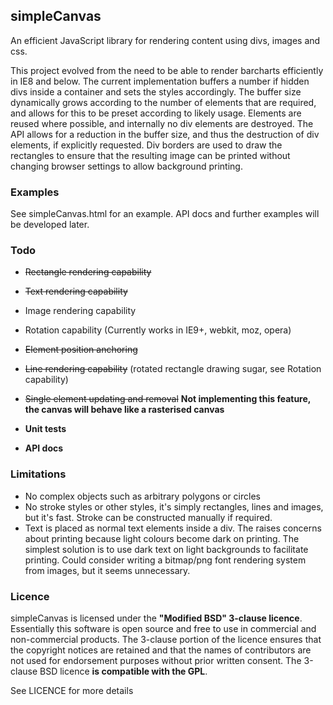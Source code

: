 ## simpleCanvas

An efficient JavaScript library for rendering content using divs, images and css.

This project evolved from the need to be able to render barcharts efficiently in IE8 and below. The current implementation buffers a number if hidden divs inside a container and sets the styles accordingly. The buffer size dynamically grows according to the number of elements that are required, and allows for this to be preset according to likely usage. Elements are reused where possible, and internally no div elements are destroyed. The API allows for a reduction in the buffer size, and thus the destruction of div elements, if explicitly requested. Div borders are used to draw the rectangles to ensure that the resulting image can be printed without changing browser settings to allow background printing.

### Examples

See simpleCanvas.html for an example. API docs and further examples will be developed later.

### Todo

  - ~~Rectangle rendering capability~~
  - ~~Text rendering capability~~
  - Image rendering capability
  - Rotation capability (Currently works in IE9+, webkit, moz, opera)
  - ~~Element position anchoring~~
  - ~~Line rendering capability~~ (rotated rectangle drawing sugar, see Rotation capability)
  - ~~Single element updating and removal~~ **Not implementing this feature, the canvas will behave like a rasterised canvas**

  - **Unit tests**
  - **API docs**

### Limitations
  - No complex objects such as arbitrary polygons or circles
  - No stroke styles or other styles, it's simply rectangles, lines and images, but it's fast. Stroke can be constructed manually if required.
  - Text is placed as normal text elements inside a div. The raises concerns about printing because light colours become dark on printing. The simplest solution is to use dark text on light backgrounds to facilitate printing. Could consider writing a bitmap/png font rendering system from images, but it seems unnecessary.

### Licence

simpleCanvas is licensed under the **"Modified BSD" 3-clause licence**. Essentially this software is open source and
free to use in commercial and non-commercial products. The 3-clause portion of the licence ensures that the
copyright notices are retained and that the names of contributors are not used for endorsement purposes
without prior written consent. The 3-clause BSD licence **is compatible with the GPL**.

See LICENCE for more details